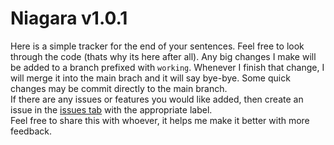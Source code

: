 # Niagara v1.0.1

Here is a simple tracker for the end of your sentences. Feel free to look through the code (thats why its here after all). Any big changes I make will be added to a branch prefixed with `working`. Whenever I finish that change, I will merge it into the main brach and it will say bye-bye. Some quick changes may be commit directly to the main branch.  
If there are any issues or features you would like added, then create an issue in the [issues tab](https://github.com/Nater0214/Niagara/issues) with the appropriate label.  
Feel free to share this with whoever, it helps me make it better with more feedback.
